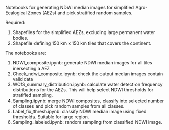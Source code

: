 Notebooks for generating NDWI median images for simplified Agro-Ecalogical Zones (AEZs) and pick stratified random samples.

Required:
1. Shapefiles for the simplified AEZs, excluding large permanent water bodies.
2. Shapefile defining 150 km x 150 km tiles that covers the continent.

The notebooks are:
1. NDWI_composite.ipynb: generate NDWI median images for all tiles inersecting a AEZ
2. Check_ndwi_composite.ipynb: check the output median images contain valid data
3. WOfS_summary_distribution.ipynb: calculate water detection frequency distributions for the AEZs. 
This will help select NDWI thresholds for stratified sampling.
4. Sampling.ipynb: merge NDWI composites, classify into selected number of classes and pick random samples from all classes.  
5. Label_fix_thresh.ipynb: classify NDWI median image using fixed thresholds. Suitable for large region.
6. Sampling_labeled.ipynb: random sampling from classified NDWI image.